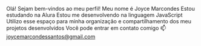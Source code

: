 Olá! Sejam bem-vindos ao meu perfil!
Meu nome é Joyce Marcondes 
Estou estudando na Alura 
Estou me desenvolvendo na linguagem JavaScript
Utilizo esse espaço para minha organização e compartilhamento dos meu projetos desenvolvidos
Você pode entrar em contato comigo 📫
joycemarcondessantos@gmail.com



